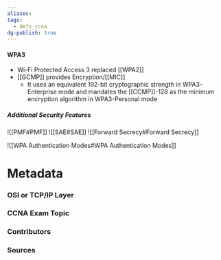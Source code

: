 ```yaml
---
aliases: 
tags:
  - defs_ccna
dg-publish: true
---
```

#### WPA3
- Wi-Fi Protected Access 3 replaced [[WPA2]]
- [[GCMP]] provides Encryption/[[MIC]]
	- It uses an equivalent 192-bit cryptographic strength in WPA3-Enterprise mode and mandates the [[CCMP]]-128 as the minimum encryption algorithm in WPA3-Personal mode
##### Additional Security Features
![[PMF#PMF]]
![[SAE#SAE]]
![[Forward Secrecy#Forward Secrecy]]


![[WPA Authentication Modes#WPA Authentication Modes]]




# Metadata
### OSI or TCP/IP Layer

### CCNA Exam Topic

### Contributors

### Sources
